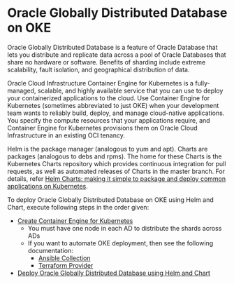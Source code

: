 # Oracle Globally Distributed Database on OKE
Oracle Globally Distributed Database is a feature of Oracle Database that lets you distribute and replicate data across a pool of Oracle Databases that share no hardware or software. Benefits of sharding include extreme scalability, fault isolation, and geographical distribution of data.

Oracle Cloud Infrastructure Container Engine for Kubernetes is a fully-managed, scalable, and highly available service that you can use to deploy your containerized applications to the cloud. Use Container Engine for Kubernetes (sometimes abbreviated to just OKE) when your development team wants to reliably build, deploy, and manage cloud-native applications. You specify the compute resources that your applications require, and Container Engine for Kubernetes provisions them on Oracle Cloud Infrastructure in an existing OCI tenancy.

Helm is the package manager (analogous to yum and apt). Charts are packages (analogous to debs and rpms). The home for these Charts is the Kubernetes Charts repository which provides continuous integration for pull requests, as well as automated releases of Charts in the master branch. For details, refer [Helm Charts: making it simple to package and deploy common applications on Kubernetes](https://kubernetes.io/blog/2016/10/helm-charts-making-it-simple-to-package-and-deploy-apps-on-kubernetes/).

To deploy Oracle Globally Distributed Database on OKE using Helm and Chart, execute following steps in the order given:
* [Create Container Engine for Kubernetes](https://docs.oracle.com/en-us/iaas/Content/ContEng/Concepts/contengoverview.htm)
   * You must have one node in each AD to distribute the shards across ADs
   * If you want to automate OKE deployment, then see the following documentation:
     * [Ansible Collection](https://docs.oracle.com/en-us/iaas/Content/API/SDKDocs/ansible.htm)
     * [Terraform Provider](https://docs.oracle.com/en-us/iaas/Content/API/SDKDocs/terraform.htm)
* [Deploy Oracle Globally Distributed Database using Helm and Chart](./oracle-sharding-si-chart/README.md)
